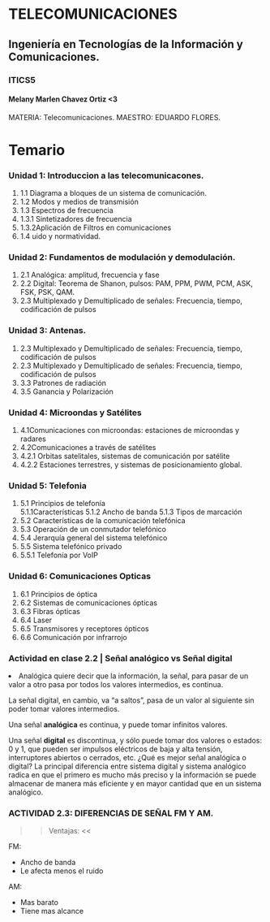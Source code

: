 # TELECOMUNICACIONES
## Ingeniería en Tecnologías de la Información y Comunicaciones.
### ITICS5
#### Melany Marlen Chavez Ortiz <3

MATERIA: Telecomunicaciones.
MAESTRO: EDUARDO FLORES.

# Temario

### Unidad 1: Introduccion a las telecomunicacones.
<ol>
  <li>1.1 Diagrama a bloques de un sistema de comunicación.</li>
  <li>1.2 Modos y medios de transmisión</li>
  <li>1.3 Espectros de frecuencia</li>
        <li> 1.3.1 Sintetizadores de frecuencia</li>
        <li> 1.3.2Aplicación de Filtros en comunicaciones</li>
  <li>1.4 uido y normatividad.</li>
</ol>

### Unidad 2: Fundamentos de modulación y demodulación.
<ol>
  <li>2.1 Analógica: amplitud, frecuencia y fase</li>
  <li>2.2 Digital: Teorema de Shanon, pulsos: PAM, PPM,
       PWM, PCM, ASK, FSK, PSK, QAM.</li>
  <li>2.3 Multiplexado y Demultiplicado de señales:
       Frecuencia, tiempo, codificación de pulsos</li>
</ol>

### Unidad 3: Antenas.
<ol>
  <li>2.3 Multiplexado y Demultiplicado de señales:
      Frecuencia, tiempo, codificación de pulsos</li>
  <li>2.3 Multiplexado y Demultiplicado de señales:
      Frecuencia, tiempo, codificación de pulsos</li>
  <li>3.3 Patrones de radiación</li>
  <li>3.5 Ganancia y Polarización</li>
</ol>

### Unidad 4: Microondas y Satélites
<ol>
  <li>4.1Comunicaciones con microondas: estaciones de
      microondas y radares</li>
  <li> 4.2Comunicaciones a través de satélites</li>
  <li>4.2.1 Orbitas satelitales, sistemas de comunicación
      por satélite</li>
  <li>4.2.2 Estaciones terrestres, y sistemas de
      posicionamiento global.</li>
</ol>

### Unidad 5: Telefonia
<ol>
  <li>5.1 Principios de telefonía</li>
     5.1.1Características</li>
     5.1.2 Ancho de banda</li>
     5.1.3 Tipos de marcación</li>
  <li>5.2 Características de la comunicación telefónica</li>
  <li>5.3 Operación de un conmutador telefónico</li>
  <li>5.4 Jerarquía general del sistema telefónico</li>
  <li>5.5 Sistema telefónico privado</li>
  <li>5.5.1 Telefonía por VoIP</li>
</ol>

### Unidad 6: Comunicaciones Opticas
<ol>
<li>6.1 Principios de óptica</li>
<li>6.2 Sistemas de comunicaciones ópticas</li>
<li>6.3 Fibras ópticas</li>
<li>6.4 Laser</li>
<li>6.5 Transmisores y receptores ópticos</li>
<li>6.6 Comunicación por infrarrojo</li> 
</ol>

### Actividad en clase 2.2 | Señal analógico vs Señal digital

<li>Analógica quiere decir que la información, la señal, para pasar de un valor a otro pasa por todos los valores intermedios, es continua.

La señal digital, en cambio, va “a saltos”, pasa de un valor al siguiente sin poder tomar valores intermedios.


Una señal <b>analógica</b> es continua, y puede tomar infinitos valores. 

Una señal <b>digital</b> es discontinua, y sólo puede tomar dos valores o estados: 0 y 1, que pueden ser impulsos eléctricos de baja y alta tensión, interruptores abiertos o cerrados, etc.
¿Qué es mejor señal analógica o digital?
La principal diferencia entre sistema digital y sistema analógico radica en que el primero es mucho más preciso y la información se puede almacenar de manera más eficiente y en mayor cantidad que en un sistema analógico.</li>

### ACTIVIDAD 2.3: DIFERENCIAS DE SEÑAL FM Y AM.

>>Ventajas: <<

FM: 
- Ancho de banda
- Le afecta menos el ruido

AM: 
- Mas barato
- Tiene mas alcance
</ol>